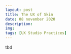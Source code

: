 ```yaml
---
layout: post
title: The UX of Skin
date: 08 november 2020
description: 
img: 
tags: [UX Studio Practices] 
---
```

tbd




<!-- {% include image.html url="/assets/img/The_Human_Senses.jpg" description="My cat, Robert Downey Jr." %}

|![The human senses]({{site.baseurl}}/assets/img/The_Human_Senses.jpg)| 
|:--:| 
| *the human senses* | -->
